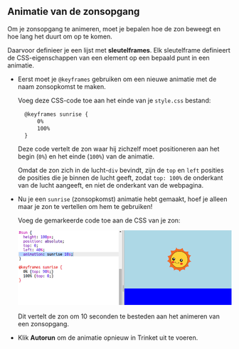 ## Animatie van de zonsopgang

Om je zonsopgang te animeren, moet je bepalen hoe de zon beweegt en hoe lang het duurt om op te komen.

Daarvoor definieer je een lijst met **sleutelframes**. Elk sleutelframe definieert de CSS-eigenschappen van een element op een bepaald punt in een animatie.

+ Eerst moet je `@keyframes` gebruiken om een ​​nieuwe animatie met de naam zonsopkomst te maken.
    
    Voeg deze CSS-code toe aan het einde van je `style.css` bestand:
    
        @keyframes sunrise {
            0%
            100%
        }
        
    
    Deze code vertelt de zon waar hij zichzelf moet positioneren aan het begin (`0%`) en het einde (`100%`) van de animatie.
    
    Omdat de zon zich in de lucht-`div` bevindt, zijn de `top` en `left` posities de posities die je binnen de lucht geeft, zodat `top: 100%` de onderkant van de lucht aangeeft, en niet de onderkant van de webpagina.

+ Nu je een `sunrise` (zonsopkomst) animatie hebt gemaakt, hoef je alleen maar je zon te vertellen om hem te gebruiken!
    
    Voeg de gemarkeerde code toe aan de CSS van je zon:
    
    ![screenshot](images/sunrise-sunrise.png)
    
    Dit vertelt de zon om 10 seconden te besteden aan het animeren van een zonsopgang.

+ Klik **Autorun** om de animatie opnieuw in Trinket uit te voeren.